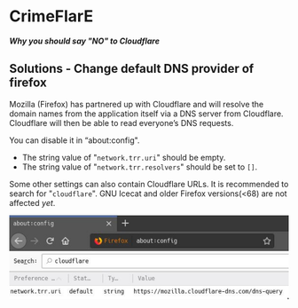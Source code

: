 # CrimeFlarE
***Why you should say "NO" to Cloudflare***

## Solutions - Change default DNS provider of firefox

Mozilla (Firefox) has partnered up with Cloudflare and will resolve the domain names from the application itself via a DNS server from Cloudflare.
Cloudflare will then be able to read everyone’s DNS requests.

You can disable it in “about:config".

- The string value of "`network.trr.uri`" should be empty.
- The string value of "`network.trr.resolvers`" should be set to `[]`.

Some other settings can also contain Cloudflare URLs. It is recommended to search for "`cloudflare`".
GNU Icecat and older Firefox versions(<68) are not affected *yet*.

![The about:config page which shows the Cloudflare DNS address in the network.trr.uri string.](../image/firefox-cloudflare-dns-settings.jpg)

